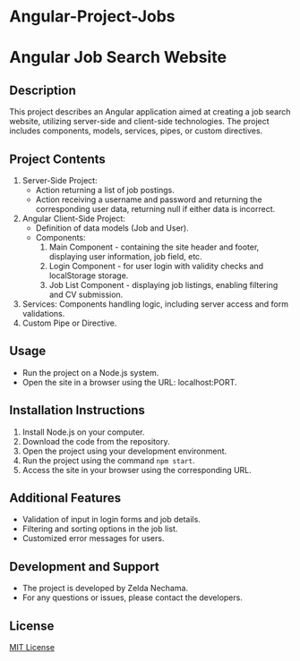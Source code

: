 # Angular-Project-Jobs
# Angular Job Search Website

## Description
This project describes an Angular application aimed at creating a job search website, utilizing server-side and client-side technologies. The project includes components, models, services, pipes, or custom directives.

## Project Contents
1. Server-Side Project:
   - Action returning a list of job postings.
   - Action receiving a username and password and returning the corresponding user data, returning null if either data is incorrect.
2. Angular Client-Side Project:
   - Definition of data models (Job and User).
   - Components:
     1. Main Component - containing the site header and footer, displaying user information, job field, etc.
     2. Login Component - for user login with validity checks and localStorage storage.
     3. Job List Component - displaying job listings, enabling filtering and CV submission.
3. Services: Components handling logic, including server access and form validations.
4. Custom Pipe or Directive.

## Usage
- Run the project on a Node.js system.
- Open the site in a browser using the URL: localhost:PORT.

## Installation Instructions
1. Install Node.js on your computer.
2. Download the code from the repository.
3. Open the project using your development environment.
4. Run the project using the command `npm start`.
5. Access the site in your browser using the corresponding URL.

## Additional Features
- Validation of input in login forms and job details.
- Filtering and sorting options in the job list.
- Customized error messages for users.

## Development and Support
- The project is developed by Zelda Nechama.
- For any questions or issues, please contact the developers.

## License
[MIT License](link-to-license)
